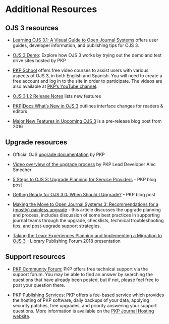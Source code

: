 # Additional Resources

## OJS 3 resources

-   [Learning OJS 3.1: A Visual Guide to Open Journal Systems](https://docs.pkp.sfu.ca/learning-ojs/) offers user guides, developer information, and publishing tips for OJS 3.
    
-   [OJS 3 Demo](https://pkp.sfu.ca/ojs/ojs_demo/): Explore how OJS 3 works by trying out the demo and test drive sites hosted by PKP
    
-   [PKP School](https://pkpschool.sfu.ca/) offers free video courses to assist users with various aspects of OJS 3, in both English and Spanish. You will need to create a free account and log in to the site in order to participate. The videos are also available at [PKP’s YouTube channel](https://www.youtube.com/user/PublicKnowledgeProj).
    
-   [OJS 3.1.2 Release Notes](https://github.com/pkp/ojs/blob/master/docs/release-notes/README-3.1.2) lists new features
    
-   [PKP|Docs What’s New in OJS 3](https://docs.pkp.sfu.ca/learning-ojs/en/introduction#whats-new-in-ojs-3) outlines interface changes for readers & editors
    
-   [Major New Features in Upcoming OJS 3](https://pkp.sfu.ca/2016/08/05/major-new-features-in-upcoming-ojs-3/) is a pre-release blog post from 2016
    

## Upgrade resources

-   Official OJS [upgrade documentation](https://pkp.sfu.ca/ojs/UPGRADE) by PKP
    
-   [Video overview of the upgrade process](https://youtu.be/LY4ZBdxLKDE) by PKP Lead Developer Alec Smecher
    
-   [5 Steps to OJS 3: Upgrade Planning for Service Providers](https://pkp.sfu.ca/2018/07/11/5-steps-to-ojs-3-upgrade-planning-for-service-providers/) - PKP blog post
    
-   [Getting Ready for OJS 3.0: When Should I Upgrade?](https://pkp.sfu.ca/2016/08/29/getting-ready-for-ojs-3-0-when-should-i-upgrade/) - PKP blog post
    
-   [Making the Move to Open Journal Systems 3: Recommendations for a (mostly) painless upgrade](https://journal.code4lib.org/articles/14260) - this article discusses the upgrade planning and process, includes discussion of some best practices in supporting journal teams through the upgrade, checklists, technical troubleshooting tips, and post-upgrade support strategies.
    
-   [Taking the Leap: Experiences Planning and Implementing a Migration to OJS 3](http://hdl.handle.net/1805/18140) - Library Publishing Forum 2018 presentation
    

## Support resources

-   [PKP Community Forum:](https://forum.pkp.sfu.ca/) PKP offers free technical support via the support forum. You may be able to find an answer by searching the questions that have already been posted, but if not, please feel free to post your question there.
    
-   PKP [Publishing Services](https://pkpservices.sfu.ca/): PKP offers a fee-based service which provides the hosting of PKP software, daily backups of your data, applying security patches, free upgrades, and priority answering your support questions. More information is available on the [PKP Journal Hosting website](https://pkpservices.sfu.ca/content/journal-hosting).
